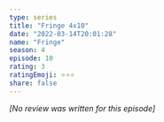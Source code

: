 ```yaml
---
type: series
title: "Fringe 4x10"
date: "2022-03-14T20:01:28"
name: "Fringe"
season: 4
episode: 10
rating: 3
ratingEmoji: ⭐️⭐️⭐️
share: false
---
```


*[No review was written for this episode]*
